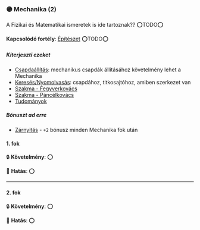 ### 🟣 Mechanika (2)

A Fizikai és Matematikai ismeretek is ide tartoznak?? ⭕TODO⭕

**Kapcsolódó fortély**: [Építészet](epiteszet.md) ⭕TODO⭕

##### Kiterjeszti ezeket

- [Csapdaállítás](../kepzettsegek.alvilagi/csapdaallitas.md): mechanikus csapdák állításához követelmény lehet a Mechanika
- [Keresés/Nyomolvasás](kereses_nyomolvasas.md): csapdához, titkosajtóhoz, amiben szerkezet van
- [Szakma - Fegyverkovács](../kepzettsegek.vilagi/szakma.md)
- [Szakma - Páncélkovács](../kepzettsegek.vilagi/szakma.md)
- [Tudományok](../kepzettsegek.tudomanyos/tudomanyok.md)

##### Bónuszt ad erre

- [Zárnyitás](../kepzettsegek.alvilagi/zarnyitas.md) - `+2` bónusz minden Mechanika fok után

#### 1. fok

🔒 **Követelmény**: ⭕

🌟 **Hatás**: ⭕

---
#### 2. fok

🔒 **Követelmény**: ⭕

🌟 **Hatás**: ⭕
